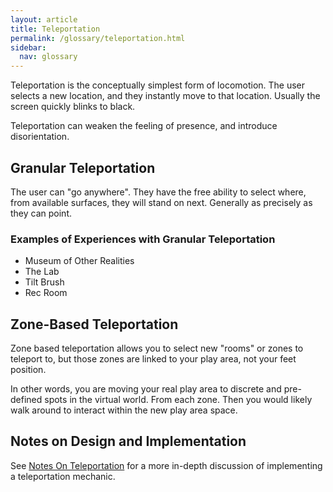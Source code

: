 ```yaml
---
layout: article
title: Teleportation
permalink: /glossary/teleportation.html
sidebar:
  nav: glossary
---
```

Teleportation is the conceptually simplest form of locomotion. The user selects a new location, and they instantly move to that location. Usually the screen quickly blinks to black.

Teleportation can weaken the feeling of presence, and introduce disorientation.

## Granular Teleportation
The user can "go anywhere". They have the free ability to select where, from available surfaces, they will stand on next. Generally as precisely as they can point.

### Examples of Experiences with Granular Teleportation
- Museum of Other Realities
- The Lab
- Tilt Brush
- Rec Room

## Zone-Based Teleportation
Zone based teleportation allows you to select new "rooms" or zones to teleport to, but those zones are linked to your play area, not your feet position.

In other words, you are moving your real play area to discrete and pre-defined spots in the virtual world. From each zone. Then you would likely walk around to interact within the new play area space.

## Notes on Design and Implementation
See [Notes On Teleportation](../../notes/TeleportationNotes.md) for a more in-depth discussion of implementing a teleportation mechanic.